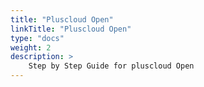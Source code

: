 ```yaml
---
title: "Pluscloud Open"
linkTitle: "Pluscloud Open"
type: "docs"
weight: 2
description: >
    Step by Step Guide for pluscloud Open
---
```


